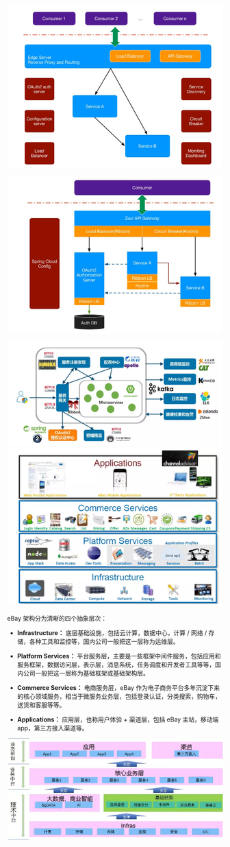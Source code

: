 ![](/assets/spring-cloud-arch1.png)

![](/assets/spring-cloud-arch2.png)

![](/assets/import.png)![](/assets/import2.png)

eBay 架构分为清晰的四个抽象层次：

  


* **Infrastructure：** 底层基础设施，包括云计算，数据中心，计算 / 网络 / 存储，各种工具和监控等，国内公司一般把这一层称为运维层。

* **Platform Services：** 平台服务层，主要是一些框架中间件服务，包括应用和服务框架，数据访问层，表示层，消息系统，任务调度和开发者工具等等，国内公司一般把这一层称为基础框架或基础架构层。

* **Commerce Services：** 电商服务层，eBay 作为电子商务平台多年沉淀下来的核心领域服务，相当于微服务业务层，包括登录认证，分类搜索，购物车，送货和客服等等。

* **Applications：** 应用层，也称用户体验 + 渠道层，包括 eBay 主站，移动端 app，第三方接入渠道等。



![](/assets/import3.png)

